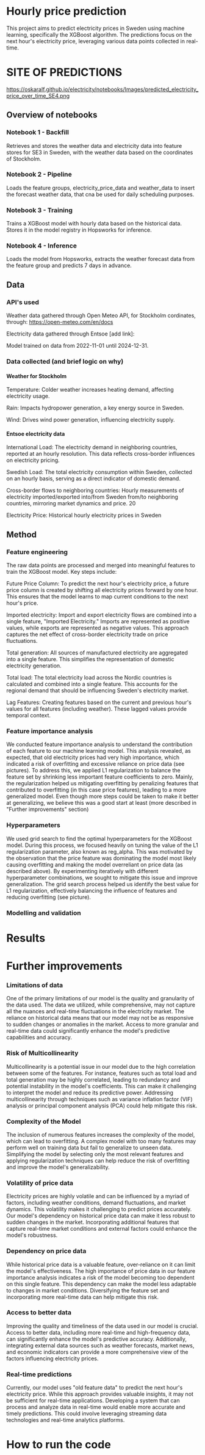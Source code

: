# Hourly price prediction 
This project aims to predict electricity prices in Sweden using machine learning, specifically the XGBoost algorithm. The predictions focus on the next hour's electricity price, leveraging various data points collected in real-time.

# SITE OF PREDICTIONS
https://oskaralf.github.io/electricity/notebooks/Images/predicted_electricity_price_over_time_SE4.png

## Overview of notebooks

### Notebook 1 - Backfill
Retrieves and stores the weather data and electricity data into feature stores for SE3 in Sweden, with the weather data based on the coordinates of Stockholm.

### Notebook 2 - Pipeline
Loads the feature groups, electricity_price_data and weather_data to insert the forecast weather data, that cna be used for daily scheduling purposes. 

### Notebook 3 - Training
Trains a XGBoost model with hourly data based on the historical data. Stores it in the model registry in Hopsworks for inference.

### Notebook 4 - Inference
Loads the model from Hopsworks, extracts the weather forecast data from the feature group and predicts 7 days in advance. 

## Data 

### API's used
Weather data gathered through Open Meteo API, for Stockholm cordinates, through:
https://open-meteo.com/en/docs

Electricity data gathered through Entsoe [add link]:

Model trained on data from 2022-11-01 until 2024-12-31. 

### Data collected (and brief logic on why)

#### Weather for Stockholm
Temperature: Colder weather increases heating demand, affecting electricity usage.

Rain: Impacts hydropower generation, a key energy source in Sweden.

Wind: Drives wind power generation, influencing electricity supply.

#### Entsoe electricity data

International Load: The electricity demand in neighboring countries, reported at an hourly resolution. This data reflects cross-border influences on electricity pricing.  

Swedish Load: The total electricity consumption within Sweden, collected on an hourly basis, serving as a direct indicator of domestic demand.

Cross-border flows to neighboring countries: Hourly measurements of electricity imported/exported into/from Sweden from/to neighboring countries, mirroring market dynamics and price. 20

Electricity Price: Historical hourly electricity prices in Sweden

## Method

### Feature engineering

The raw data points are processed and merged into meaningful features to train the XGBoost model. Key steps include:

Future Price Column: To predict the next hour's electricity price, a future price column is created by shifting all electricity prices forward by one hour. This ensures that the model learns to map current conditions to the next hour's price.

Imported electricity: Import and export electricity flows are combined into a single feature, "Imported Electricity." Imports are represented as positive values, while exports are represented as negative values. This approach captures the net effect of cross-border electricity trade on price fluctuations.

Total generation: All sources of manufactured electricity are aggregated into a single feature. This simplifies the representation of domestic electricity generation.

Total load: The total electricity load across the Nordic countries is calculated and combined into a single feature. This accounts for the regional demand that should be influencing Sweden's electricity market.

Lag Features: Creating features based on the current and previous hour's values for all features (including weather). These lagged values provide temporal context. 

### Feature importance analysis
We conducted feature importance analysis to understand the contribution of each feature to our machine learning model. This analysis revealed, as expected, that old electricity prices had very high importance, which indicated a risk of overfitting and excessive reliance on price data (see pictures). To address this, we applied L1 regularization to balance the feature set by shrinking less important feature coefficients to zero. Mainly, the regularization helped us mitigating overfitting by penalizing features that contributed to overfitting (in this case price features), leading to a more generalized model. Even though more steps could be taken to make it better at generalizing, we believe this was a good start at least (more described in "Further improvements" section)

### Hyperparameters
We used grid search to find the optimal hyperparameters for the XGBoost model. During this process, we focused heavily on tuning the value of the L1 regularization parameter, also known as reg_alpha. This was motivated by the observation that the price feature was dominating the model most likely causing overfitting and making the model overreliant on price data (as described above). By experimenting iteratively with different hyperparameter combinations, we sought to mitigate this issue and improve generalization. The grid search process helped us identify the best value for L1 regularization, effectively balancing the influence of features and reducing overfitting (see picture).

### Modelling and validation

# Results

# Further improvements
### Limitations of data
One of the primary limitations of our model is the quality and granularity of the data used. The data we utilized, while comprehensive, may not capture all the nuances and real-time fluctuations in the electricity market. The reliance on historical data means that our model may not be as responsive to sudden changes or anomalies in the market. Access to more granular and real-time data could significantly enhance the model's predictive capabilities and accuracy.

### Risk of Multicollinearity
Multicollinearity is a potential issue in our model due to the high correlation between some of the features. For instance, features such as total load and total generation may be highly correlated, leading to redundancy and potential instability in the model's coefficients. This can make it challenging to interpret the model and reduce its predictive power. Addressing multicollinearity through techniques such as variance inflation factor (VIF) analysis or principal component analysis (PCA) could help mitigate this risk.

### Complexity of the Model
The inclusion of numerous features increases the complexity of the model, which can lead to overfitting. A complex model with too many features may perform well on training data but fail to generalize to unseen data. Simplifying the model by selecting only the most relevant features and applying regularization techniques can help reduce the risk of overfitting and improve the model's generalizability.

### Volatility of price data
Electricity prices are highly volatile and can be influenced by a myriad of factors, including weather conditions, demand fluctuations, and market dynamics. This volatility makes it challenging to predict prices accurately. Our model's dependency on historical price data can make it less robust to sudden changes in the market. Incorporating additional features that capture real-time market conditions and external factors could enhance the model's robustness.

### Dependency on price data
While historical price data is a valuable feature, over-reliance on it can limit the model's effectiveness. The high importance of price data in our feature importance analysis indicates a risk of the model becoming too dependent on this single feature. This dependency can make the model less adaptable to changes in market conditions. Diversifying the feature set and incorporating more real-time data can help mitigate this risk.

### Access to better data
Improving the quality and timeliness of the data used in our model is crucial. Access to better data, including more real-time and high-frequency data, can significantly enhance the model's predictive accuracy. Additionally, integrating external data sources such as weather forecasts, market news, and economic indicators can provide a more comprehensive view of the factors influencing electricity prices.

### Real-time predictions
Currently, our model uses "old feature data" to predict the next hour's electricity price. While this approach provides valuable insights, it may not be sufficient for real-time applications. Developing a system that can process and analyze data in real-time would enable more accurate and timely predictions. This could involve leveraging streaming data technologies and real-time analytics platforms.

# How to run the code
